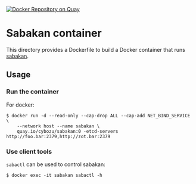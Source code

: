 [![Docker Repository on Quay](https://quay.io/repository/cybozu/sabakan/status "Docker Repository on Quay")](https://quay.io/repository/cybozu/sabakan)

Sabakan container
=================

This directory provides a Dockerfile to build a Docker container
that runs [sabakan](https://github.com/cybozu-go/sabakan).

Usage
-----

### Run the container

For docker:
```
$ docker run -d --read-only --cap-drop ALL --cap-add NET_BIND_SERVICE \
    --network host --name sabakan \
    quay.io/cybozu/sabakan:0 -etcd-servers http://foo.bar:2379,http://zot.bar:2379
```

### Use client tools

`sabactl` can be used to control sabakan:

```
$ docker exec -it sabakan sabactl -h
```
